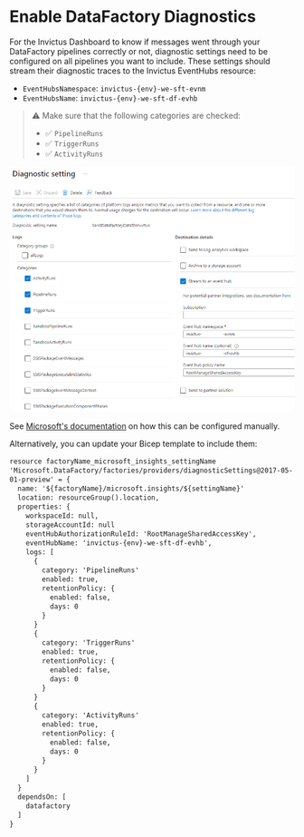 # Enable DataFactory Diagnostics
For the Invictus Dashboard to know if messages went through your DataFactory pipelines correctly or not, diagnostic settings need to be configured on all pipelines you want to include. These settings should stream their diagnostic traces to the Invictus EventHubs resource:

* `EventHubsNamespace`: `invictus-{env}-we-sft-evnm`
* `EventHubsName`: `invictus-{env}-we-sft-df-evhb`

> ⚠️ Make sure that the following categories are checked:
>   * ✅ `PipelineRuns`
>   * ✅ `TriggerRuns`
>   * ✅ `ActivityRuns`

![DataFactory diagnostic settings](../images/dfdiagnostics.png)

See [Microsoft's documentation](https://learn.microsoft.com/en-us/azure/data-factory/monitor-configure-diagnostics) on how this can be configured manually.

Alternatively, you can update your Bicep template to include them:

```bicep
resource factoryName_microsoft_insights_settingName 'Microsoft.DataFactory/factories/providers/diagnosticSettings@2017-05-01-preview' = {
  name: '${factoryName}/microsoft.insights/${settingName}'
  location: resourceGroup().location,
  properties: {
    workspaceId: null,
    storageAccountId: null
    eventHubAuthorizationRuleId: 'RootManageSharedAccessKey',
    eventHubName: 'invictus-{env}-we-sft-df-evhb',
    logs: [
      {
        category: 'PipelineRuns'
        enabled: true,
        retentionPolicy: {
          enabled: false,
          days: 0
        }
      }
      {
        category: 'TriggerRuns'
        enabled: true,
        retentionPolicy: {
          enabled: false,
          days: 0
        }
      }
      {
        category: 'ActivityRuns'
        enabled: true,
        retentionPolicy: {
          enabled: false,
          days: 0
        }
      }
    ]
  }
  dependsOn: [
    datafactory
  ]
}
```
